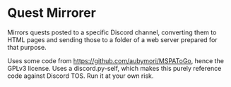 # Quest Mirrorer

Mirrors quests posted to a specific Discord channel, converting them to HTML pages and sending those to a folder of a web server prepared for that purpose.

Uses some code from https://github.com/aubymori/MSPAToGo, hence the GPLv3 license. Uses a discord.py-self, which makes this purely reference code against Discord TOS. Run it at your own risk.
